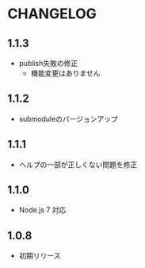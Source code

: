 # CHANGELOG

## 1.1.3
* publish失敗の修正
  * 機能変更はありません

## 1.1.2
* submoduleのバージョンアップ

## 1.1.1
* ヘルプの一部が正しくない問題を修正

## 1.1.0

* Node.js 7 対応

## 1.0.8

* 初期リリース

